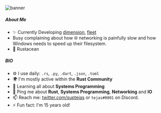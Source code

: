 
![banner](https://user-images.githubusercontent.com/63039748/170633471-2e5f5235-ed77-4797-b140-d4cc7866095b.png)

##### About Me

- ✨ Currently Developing [dimension](https://github.com/dimensionhq), [fleet](https://github.com/dimensionhq/fleet)
- Busy complaining about how 🌐 networking is painfully slow and how Windows needs to speed up their filesystem.
- 🦀 Rustacean

##### BIO

- ⚙️ I use daily: `.rs`, `.py`, `.dart`, `.json`, `.toml`
- 🌍 I'm mostly active within the **Rust Community**
- 🌱 Learning all about **Systems Programming**
- 💬 Ping me about **Rust**, **Systems Programming**, **Networking** and **IO**
- 📫 Reach me: [twitter.com/suptejas](https://twitter.com/xtremedevx) or `tejas#0001` on Discord.
- ⚡️ Fun fact: I'm 15 years old!
